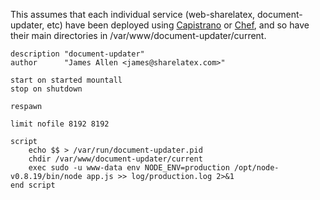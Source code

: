 This assumes that each individual service (web-sharelatex, document-updater, etc) have been deployed using [Capistrano](https://github.com/capistrano/capistrano) or [Chef](http://www.getchef.com/chef/), and so have their main directories in /var/www/document-updater/current.

	description "document-updater"
	author      "James Allen <james@sharelatex.com>"

	start on started mountall
	stop on shutdown

	respawn

	limit nofile 8192 8192
			
	script
		echo $$ > /var/run/document-updater.pid
		chdir /var/www/document-updater/current
		exec sudo -u www-data env NODE_ENV=production /opt/node-v0.8.19/bin/node app.js >> log/production.log 2>&1
	end script